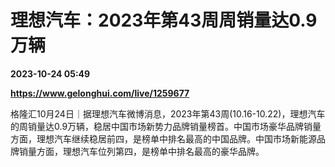 # 理想汽车：2023年第43周周销量达0.9万辆

**2023-10-24 05:49**

**https://www.gelonghui.com/live/1259677**

格隆汇10月24日｜据理想汽车微博消息，2023年第43周(10.16-10.22)，理想汽车的周销量达0.9万辆，稳居中国市场新势力品牌销量榜首。中国市场豪华品牌销量方面，理想汽车继续稳居前四，是榜单中排名最高的中国品牌。中国市场新能源品牌销量方面，理想汽车位列第四，是榜单中排名最高的豪华品牌。